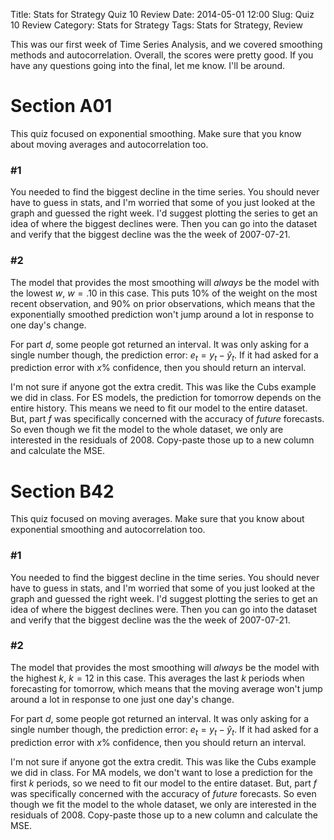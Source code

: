 Title: Stats for Strategy Quiz 10 Review
Date: 2014-05-01 12:00
Slug: Quiz 10 Review
Category: Stats for Strategy
Tags: Stats for Strategy, Review

This was our first week of Time Series Analysis, and we covered smoothing methods and autocorrelation. Overall, the scores were pretty good. If you have any questions going into the final, let me know. I'll be around.

# Section A01

This quiz focused on exponential smoothing. Make sure that you know about moving averages and autocorrelation too.

### #1

You needed to find the biggest decline in the time series.
You should never have to guess in stats, and I'm worried that some of you just looked at the graph and guessed the right week.
I'd suggest plotting the series to get an idea of where the biggest declines were.
Then you can go into the dataset and verify that the biggest decline was the the week of 2007-07-21.

### #2

The model that provides the most smoothing will *always* be the model with the lowest $w$, $w=.10$ in this case.
This puts 10% of the weight on the most recent observation, and 90% on prior observations, which means that the exponentially smoothed prediction won't jump around a lot in response to one day's change.

For part $d$, some people got returned an interval. It was only asking for a single number though, the prediction error: $e_t = y_t - \hat{y}_t$. If it had asked for a prediction error with $x$% confidence, then you should return an interval.

I'm not sure if anyone got the extra credit. This was like the Cubs example we did in class. For ES models, the prediction for tomorrow depends on the entire history. This means we need to fit our model to the entire dataset. But, part $f$ was specifically concerned with the accuracy of *future* forecasts. So even though we fit the model to the whole dataset, we only are interested in the residuals of 2008. Copy-paste those up to a new column and calculate the MSE.

# Section B42

This quiz focused on moving averages. Make sure that you know about exponential smoothing and autocorrelation too.

### #1

You needed to find the biggest decline in the time series.
You should never have to guess in stats, and I'm worried that some of you just looked at the graph and guessed the right week.
I'd suggest plotting the series to get an idea of where the biggest declines were.
Then you can go into the dataset and verify that the biggest decline was the the week of 2007-07-21.

### #2

The model that provides the most smoothing will *always* be the model with the highest $k$, $k=12$ in this case.
This averages the last $k$ periods when forecasting for tomorrow, which means that the moving average won't jump around a lot in response to one just one day's change.

For part $d$, some people got returned an interval. It was only asking for a single number though, the prediction error: $e_t = y_t - \hat{y}_t$. If it had asked for a prediction error with $x$% confidence, then you should return an interval.

I'm not sure if anyone got the extra credit. This was like the Cubs example we did in class. For MA models, we don't want to lose a prediction for the first $k$ periods, so we need to fit our model to the entire dataset. But, part $f$ was specifically concerned with the accuracy of *future* forecasts. So even though we fit the model to the whole dataset, we only are interested in the residuals of 2008. Copy-paste those up to a new column and calculate the MSE.
